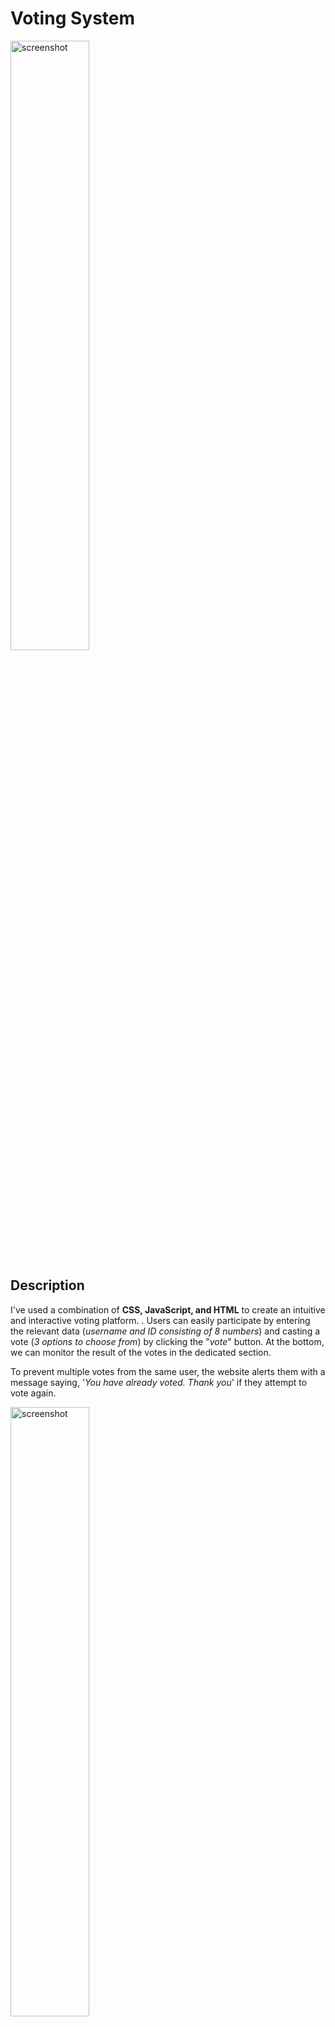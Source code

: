 ﻿# Voting System

<img src="https://github.com/Wikaobl/voting-system/assets/107032701/a7b9d23f-7fe5-4b52-8562-81a0bbcbf6fd" alt="screenshot" width="50%">

## Description

I've used a combination of **CSS, JavaScript, and HTML** to create an intuitive and interactive voting platform. . Users can easily participate by entering the relevant data (_username and ID consisting of 8 numbers_) and casting a vote (_3 options to choose from_) by clicking the "_vote_" button. At the bottom, we can monitor the result of the votes in the dedicated section.

To prevent multiple votes from the same user, the website alerts them with a message saying, '_You have already voted. Thank you_' if they attempt to vote again.

<img src="https://github.com/Wikaobl/voting-system/assets/107032701/63ee3ee2-a9a5-4c50-ac76-f0b73543abc3" alt="screenshot" width="50%">

When an identifier is not correct, _hints_ appear (e.g., it is invalid or too short).
<img src="https://github.com/Wikaobl/voting-system/assets/107032701/f0588025-4427-4881-b5f3-a2698bb2fe09" alt="screenshot" width="50%">
